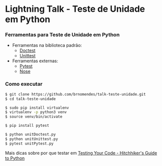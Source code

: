 
# Lightning Talk - Teste de Unidade em Python

### Ferramentas para Teste de Unidade em Python
- Ferramentas na biblioteca padrão:
  - [Doctest](https://docs.python.org/3/library/doctest.html)
  - [Unittest](https://docs.python.org/3/library/unittest.html)
- Ferramentas externas:
  - [Pytest](https://docs.pytest.org/en/latest/)
  - [Nose](http://nose.readthedocs.io/en/latest/)


### Como executar
```bash
$ git clone https://github.com/brnomendes/talk-teste-unidade.git
$ cd talk-teste-unidade

$ sudo pip install virtualenv
$ virtualenv -p python3 venv
$ source venv/bin/activate

$ pip install pytest

$ python unitDoctest.py
$ python unitUnittest.py
$ pytest unitPytest.py
```

Mais dicas sobre por que testar em [Testing Your Code - Hitchhiker's Guide to Python](http://docs.python-guide.org/en/latest/writing/tests/)
